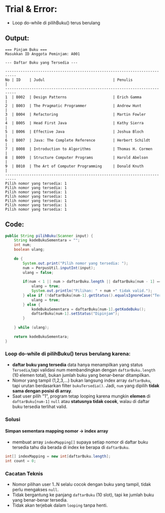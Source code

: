 # Trial & Error:
- Loop do-while di pilihBuku() terus berulang

## Output:
```
=== Pinjam Buku ===
Masukkan ID Anggota Peminjam: A001

--- Daftar Buku yang Tersedia ---

---------------------------------------------------------------------------
No | ID    | Judul                               | Penulis                   |
---------------------------------------------------------------------------
1  | B002  | Design Patterns                     | Erich Gamma               |
2  | B003  | The Pragmatic Programmer            | Andrew Hunt               |
3  | B004  | Refactoring                         | Martin Fowler             |
4  | B005  | Head First Java                     | Kathy Sierra              |
5  | B006  | Effective Java                      | Joshua Bloch              |
6  | B007  | Java: The Complete Reference        | Herbert Schildt           |
7  | B008  | Introduction to Algorithms          | Thomas H. Cormen          |
8  | B009  | Structure Computer Programs         | Harold Abelson            |
9  | B010  | The Art of Computer Programming     | Donald Knuth              |
---------------------------------------------------------------------------
Pilih nomor yang tersedia: 1
Pilih nomor yang tersedia: 1
Pilih nomor yang tersedia: 1
Pilih nomor yang tersedia: 1
Pilih nomor yang tersedia: 1
Pilih nomor yang tersedia: 1
Pilih nomor yang tersedia: 1

```
## Code:
```java
public String pilihBuku(Scanner input) {
    String kodeBukuSementara = "";
    int num;
    boolean ulang;
    
    do {
        System.out.print("Pilih nomor yang tersedia: ");
        num = PerpusUtil.inputInt(input);
        ulang = false;
        
        if(num < 1 || num > daftarBuku.length || daftarBuku[num - 1] == null) {
            ulang = true;
            System.out.println("Pilihan: " + num +" tidak valid.");
        } else if (!daftarBuku[num-1].getStatus().equalsIgnoreCase("Tersedia")) {
            ulang = true;
        } else {
            kodeBukuSementara = daftarBuku[num-1].getKodeBuku();
            daftarBuku[num-1].setStatus("Dipinjam");
        }
        
    } while (ulang);
    
    return kodeBukuSementara;
}
```

### Loop do-while di pilihBuku() terus berulang karena:
- **daftar buku yang tersedia** data hanya menampilkan yang status `Tersedia`,tapi validasi num membandingkan dengan `daftarBuku.length` (10 elemen total), bukan jumlah buku yang benar-benar ditampilkan.
- Nomor yang tampil (1,2,3,...) bukan langsung index array `daftarBuku`,
tapi urutan berdasarkan filter `bukuTersedia()`. Jadi, `num` yang dipilih **tidak sama dengan posisi di array**.
- Saat user pilih "1", program tetap looping karena mungkin **elemen** di `daftarBuku[num-1]` `null` atau **statusnya tidak cocok**, walau di daftar buku tersedia terlihat valid.

### Solusi
#### Simpan sementara mapping nomor → index array
- membuat array `indexMapping[]` supaya setiap nomor di daftar buku tersedia tahu dia berada di index ke berapa di `daftarBuku`.
```java
int[] indexMapping = new int[daftarBuku.length];
int count = 0;
```

### Cacatan Teknis
- Nomor pilihan user 1..N selalu cocok dengan buku yang tampil, tidak perlu mengakses `null`.
- Tidak bergantung ke panjang `daftarBuku` (10 slot), tapi ke jumlah buku yang benar-benar tersedia.
- Tidak akan terjebak dalam `looping` tanpa henti.